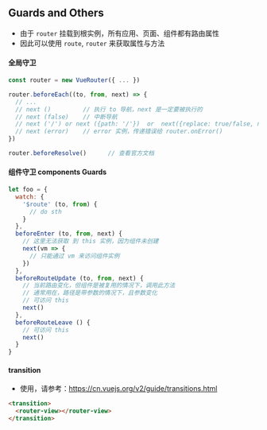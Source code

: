 ## Guards and Others
* 由于 `router` 挂载到根实例，所有应用、页面、组件都有路由属性
* 因此可以使用 `route`, `router` 来获取属性与方法

#### 全局守卫
```js
const router = new VueRouter({ ... })

router.beforeEach((to, from, next) => {
  // ...
  // next ()         // 执行 to 导航，next 是一定要被执行的
  // next (false)    // 中断导航
  // next ('/') or next ({path: '/'})  or  next({replace: true/false, name: foo})    // 根据条件导航到别处去
  // next (error)    // error 实例，传递错误给 router.onError()
})

router.beforeResolve()      // 查看官方文档

```

#### 组件守卫 components Guards
```js
let foo = {
  watch: {
    '$route' (to, from) {
      // do sth
    }
  },
  beforeEnter (to, from, next) {
    // 这里无法获取 到 this 实例，因为组件未创建
    next(vm => {
      // 只能通过 vm 来访问组件实例
    })
  },
  beforeRouteUpdate (to, from, next) {
    // 当前路由变化，但组件是被复用的情况下，调用此方法
    // 通常用在，路径是带参数的情况下，且参数变化
    // 可访问 this
    next()
  },
  beforeRouteLeave () {
    // 可访问 this
    next()
  }
}
```

#### transition
* 使用，请参考：https://cn.vuejs.org/v2/guide/transitions.html

```html
<transition>
  <router-view></router-view>
</transition>
```

